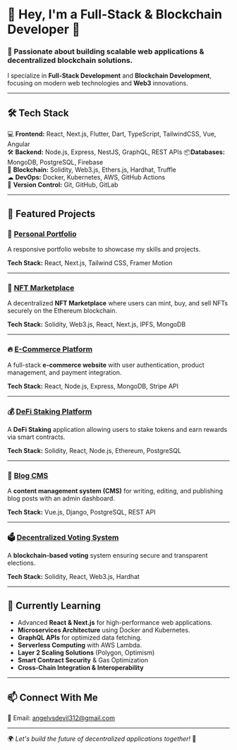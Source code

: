 # 👋 Hey, I'm a Full-Stack & Blockchain Developer 🚀

### 🔗 Passionate about building scalable web applications & decentralized blockchain solutions.

I specialize in **Full-Stack Development** and **Blockchain Development**, focusing on modern web technologies and **Web3** innovations.

---

## 🛠️ Tech Stack

💻 **Frontend:** React, Next.js, Flutter, Dart, TypeScript, TailwindCSS,  Vue,  Angular  
🛠 **Backend:** Node.js, Express, NestJS, GraphQL, REST APIs
📦**Databases:** MongoDB, PostgreSQL, Firebase  
🔗 **Blockchain:** Solidity, Web3.js, Ethers.js, Hardhat, Truffle  
☁ **DevOps:** Docker, Kubernetes, AWS, GitHub Actions  
📜 **Version Control:** Git, GitHub, GitLab  

---

## 🚀 Featured Projects

### 🎨 [Personal Portfolio](https://github.com/MK825/portfolio-website)
A responsive portfolio website to showcase my skills and projects.

**Tech Stack:** React, Next.js, Tailwind CSS, Framer Motion

---

### 🔗 [NFT Marketplace](https://github.com/MK825/nft-marketplace-react)
A decentralized **NFT Marketplace** where users can mint, buy, and sell NFTs securely on the Ethereum blockchain.

**Tech Stack:** Solidity, Web3.js, React, Next.js, IPFS, MongoDB  

---

### 🔥 [E-Commerce Platform](https://github.com/MK825/node-react-ecommerce)
A full-stack **e-commerce website** with user authentication, product management, and payment integration.

**Tech Stack:** React, Node.js, Express, MongoDB, Stripe API

---

### 💰 [DeFi Staking Platform](https://github.com/MK825/DeFi-Staking-dApp)
A **DeFi Staking** application allowing users to stake tokens and earn rewards via smart contracts.

**Tech Stack:** Solidity, React, Node.js, Ethereum, PostgreSQL  

---

### 📝 [Blog CMS](https://github.com/MK825/CMS-blog)
A **content management system (CMS)** for writing, editing, and publishing blog posts with an admin dashboard.

**Tech Stack:** Vue.js, Django, PostgreSQL, REST API

---

### 🗳️ [Decentralized Voting System](https://github.com/MK825/Decentralized-voting-system)
A **blockchain-based voting** system ensuring secure and transparent elections.

**Tech Stack:** Solidity, React, Web3.js, Hardhat  

---

## 🌱 Currently Learning
- Advanced **React & Next.js** for high-performance web applications.
- **Microservices Architecture** using Docker and Kubernetes.
- **GraphQL APIs** for optimized data fetching.
- **Serverless Computing** with AWS Lambda.
- **Layer 2 Scaling Solutions** (Polygon, Optimism)
- **Smart Contract Security** & Gas Optimization
- **Cross-Chain Integration & Interoperability**

---

## 📫 Connect With Me  
📧 Email: [angelvsdevil312@gmail.com](mailto:angelvsdevil312@gmail.com)

---

🌍 *Let's build the future of decentralized applications together!* 🚀
